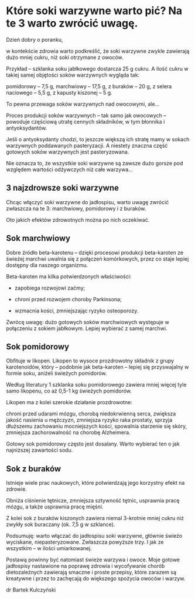# Które soki warzywne warto pić? Na te 3 warto zwrócić uwagę.

Dzień dobry o poranku,

w kontekście zdrowia warto podkreślić, że soki warzywne zwykle zawierają dużo mniej cukru, niż soki otrzymane z owoców.

Przykład – szklanka soku jabłkowego dostarcza 25 g cukru. A ilość cukru w takiej samej objętości soków warzywnych wygląda tak:

pomidorowy – 7,5 g, marchwiowy – 17,5 g, z buraków – 20 g, z selera naciowego – 5,5 g, z kapusty kiszonej – 5 g.

To pewna przewaga soków warzywnych nad owocowymi, ale…

Proces produkcji soków warzywnych – tak samo jak owocowych – powoduje częściową utratę cennych składników, w tym błonnika i antyoksydantów.

Jeśli o antyoksydanty chodzi, to jeszcze większą ich stratę mamy w sokach warzywnych poddawanych pasteryzacji. A niestety znaczna część gotowych soków warzywnych jest pasteryzowana.

Nie oznacza to, że wszystkie soki warzywne są zawsze dużo gorsze pod względem wartości odżywczych niż całe warzywa…

## 3 najzdrowsze soki warzywne

Chcąc włączyć soki warzywne do jadłospisu, warto uwagę zwrócić zwłaszcza na te 3: marchwiowy, pomidorowy i z buraków.

Oto jakich efektów zdrowotnych można po nich oczekiwać.

## Sok marchwiowy

Dobre źródło beta-karotenu – dzięki procesowi produkcji beta-karoten ze świeżej marchwi uwalnia się z połączeń komórkowych, przez co staje lepiej dostępny dla naszego organizmu.

Beta-karoten ma kilka potwierdzonych właściwości:
- zapobiega rozwojowi zaćmy;

- chroni przed rozwojem choroby Parkinsona;

- wzmacnia kości, zmniejszając ryzyko osteoporozy.

Zwrócę uwagę: dużo gotowych soków marchwiowych występuje w połączeniu z sokiem jabłkowym. Lepiej wybierać z samej marchwi.

## Sok pomidorowy

Obfituje w likopen. Likopen to wysoce prozdrowotny składnik z grupy karotenoidów, który – podobnie jak beta-karoten – lepiej się przyswajalny w formie soku, aniżeli świeżych pomidorów.

Według literatury 1 szklanka soku pomidorowego zawiera mniej więcej tyle samo likopenu, co aż 0,5-1 kg świeżych pomidorów.

Likopen ma z kolei szerokie działanie prozdrowotne:

chroni przed udarami mózgu, chorobą niedokrwienną serca, zwiększa jakość nasienia u mężczyzn, zmniejsza ryzyko raka prostaty, sprzyja dłuższemu zachowaniu mocniejszych kości, spowalnia starzenie się skóry, zmniejsza zachorowalność na chorobę Alzheimera.

Gotowy sok pomidorowy często jest dosalany. Warto wybierać ten o jak najniższej zawartości sodu.

## Sok z buraków

Istnieje wiele prac naukowych, które potwierdzają jego korzystny efekt na zdrowie.

Obniża ciśnienie tętnicze, zmniejsza sztywność tętnic, usprawnia pracę mózgu, a także usprawnia pracę mięśni.

Z kolei sok z buraków kiszonych zawiera niemal 3-krotnie mniej cukru niż zwykły sok buraczany (ok. 7,5 g w szklance).

Podsumuję: warto włączać do jadłospisu soki warzywne, głównie świeżo wyciskane, niepasteryzowane. Zwłaszcza powyższe trzy. I jak ze wszystkim – w ilości umiarkowanej.

Postawą powinny być natomiast świeże warzywa i owoce. Moje gotowe jadłospisy nastawione na poprawę zdrowia i wycofywanie chorób dietozależnych zawierają smaczne i proste przepisy, które zarazem są kreatywne i przez to zachęcają do większego spożycia owoców i warzyw.

dr Bartek Kulczyński